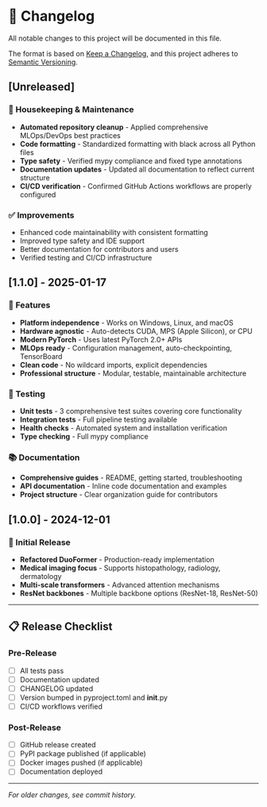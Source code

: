 # 📝 Changelog

All notable changes to this project will be documented in this file.

The format is based on [Keep a Changelog](https://keepachangelog.com/en/1.0.0/),
and this project adheres to [Semantic Versioning](https://semver.org/spec/v2.0.0.html).

## [Unreleased]

### 🔧 Housekeeping & Maintenance
- **Automated repository cleanup** - Applied comprehensive MLOps/DevOps best practices
- **Code formatting** - Standardized formatting with black across all Python files
- **Type safety** - Verified mypy compliance and fixed type annotations
- **Documentation updates** - Updated all documentation to reflect current structure
- **CI/CD verification** - Confirmed GitHub Actions workflows are properly configured

### ✅ Improvements
- Enhanced code maintainability with consistent formatting
- Improved type safety and IDE support
- Better documentation for contributors and users
- Verified testing and CI/CD infrastructure

## [1.1.0] - 2025-01-17

### 🚀 Features
- **Platform independence** - Works on Windows, Linux, and macOS
- **Hardware agnostic** - Auto-detects CUDA, MPS (Apple Silicon), or CPU
- **Modern PyTorch** - Uses latest PyTorch 2.0+ APIs
- **MLOps ready** - Configuration management, auto-checkpointing, TensorBoard
- **Clean code** - No wildcard imports, explicit dependencies
- **Professional structure** - Modular, testable, maintainable architecture

### 🧪 Testing
- **Unit tests** - 3 comprehensive test suites covering core functionality
- **Integration tests** - Full pipeline testing available
- **Health checks** - Automated system and installation verification
- **Type checking** - Full mypy compliance

### 📚 Documentation
- **Comprehensive guides** - README, getting started, troubleshooting
- **API documentation** - Inline code documentation and examples
- **Project structure** - Clear organization guide for contributors

## [1.0.0] - 2024-12-01

### 🎯 Initial Release
- **Refactored DuoFormer** - Production-ready implementation
- **Medical imaging focus** - Supports histopathology, radiology, dermatology
- **Multi-scale transformers** - Advanced attention mechanisms
- **ResNet backbones** - Multiple backbone options (ResNet-18, ResNet-50)

---

## 📋 Release Checklist

### **Pre-Release**
- [ ] All tests pass
- [ ] Documentation updated
- [ ] CHANGELOG updated
- [ ] Version bumped in pyproject.toml and __init__.py
- [ ] CI/CD workflows verified

### **Post-Release**
- [ ] GitHub release created
- [ ] PyPI package published (if applicable)
- [ ] Docker images pushed (if applicable)
- [ ] Documentation deployed

---

*For older changes, see commit history.*
